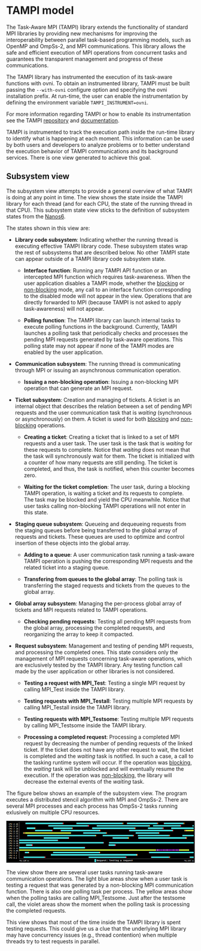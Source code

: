 # TAMPI model

The Task-Aware MPI (TAMPI) library extends the functionality of standard MPI
libraries by providing new mechanisms for improving the interoperability between
parallel task-based programming models, such as OpenMP and OmpSs-2, and MPI
communications. This library allows the safe and efficient execution of MPI
operations from concurrent tasks and guarantees the transparent management and
progress of these communications.

[tampi repo]: https://github.com/bsc-pm/tampi
[tampi docs]: https://github.com/bsc-pm/tampi#readme
[tampi blk]: https://github.com/bsc-pm/tampi#blocking-mode-ompss-2
[tampi nonblk]: https://github.com/bsc-pm/tampi#non-blocking-mode-openmp--ompss-2

The TAMPI library has instrumented the execution of its task-aware functions
with ovni. To obtain an instrumented library, TAMPI must be built passing the
`--with-ovni` configure option and specifying the ovni installation prefix. At
run-time, the user can enable the instrumentation by defining the environment
variable `TAMPI_INSTRUMENT=ovni`.

For more information regarding TAMPI or how to enable its instrumentation see
the TAMPI [repository][tampi repo] and [documentation][tampi docs].

TAMPI is instrumented to track the execution path inside the run-time library
to identify what is happening at each moment. This information can be used by
both users and developers to analyze problems or to better understand the
execution behavior of TAMPI communications and its background services. There is
one view generated to achieve this goal.

## Subsystem view

The subsystem view attempts to provide a general overview of what TAMPI is doing
at any point in time. The view shows the state inside the TAMPI library for each
thread (and for each CPU, the state of the running thread in that CPU). This
subsystem state view sticks to the definition of subsystem states from the
[Nanos6](nanos6.md#subsystem_view).

The states shown in this view are:

- **Library code subsystem**: Indicating whether the running thread is executing
  effective TAMPI library code. These subsystem states wrap the rest of
  subsystems that are described below. No other TAMPI state can appear outside
  of a TAMPI library code subsystem state.

    - **Interface function**: Running any TAMPI API function or an intercepted
      MPI function which requires task-awareness. When the user application
      disables a TAMPI mode, whether the [blocking][tampi blk] or
      [non-blocking][tampi nonblk] mode, any call to an interface function
      corresponding to the disabled mode will not appear in the view. Operations
      that are directly forwarded to MPI (because TAMPI is not asked to apply
      task-awareness) will not appear.

    - **Polling function**: The TAMPI library can launch internal tasks to
      execute polling functions in the background. Currently, TAMPI launches a
      polling task that periodically checks and processes the pending MPI
      requests generated by task-aware operations. This polling state may not
      appear if none of the TAMPI modes are enabled by the user application.

- **Communication subsystem**: The running thread is communicating through MPI
  or issuing an asynchronous communication operation.

  - **Issuing a non-blocking operation**: Issuing a non-blocking MPI operation
    that can generate an MPI request.

- **Ticket subsystem**: Creation and managing of tickets. A ticket is an
  internal object that describes the relation between a set of pending MPI
  requests and the user communication task that is *waiting* (synchronous or
  asynchronously) on them. A ticket is used for both [blocking][tampi blk] and
  [non-blocking][tampi nonblk] operations.

    - **Creating a ticket**: Creating a ticket that is linked to a set of MPI
      requests and a user task. The user task is the task that is *waiting* for
      these requests to complete. Notice that *waiting* does not mean that the
      task will synchronously wait for them. The ticket is initialized with a
      counter of how many requests are still pending. The ticket is completed,
      and thus, the task is notified, when this counter becomes zero.

    - **Waiting for the ticket completion**: The user task, during a blocking
      TAMPI operation, is waiting a ticket and its requests to complete. The
      task may be blocked and yield the CPU meanwhile. Notice that user tasks
      calling non-blocking TAMPI operations will not enter in this state.

- **Staging queue subsystem**: Queueing and dequeueing requests from the staging
  queues before being transferred to the global array of requests and tickets.
  These queues are used to optimize and control insertion of these objects into
  the global array.

    - **Adding to a queue**: A user communication task running a task-aware
      TAMPI operation is pushing the corresponding MPI requests and the related
      ticket into a staging queue.

    - **Transfering from queues to the global array**: The polling task is
      transferring the staged requests and tickets from the queues to the global
      array.

- **Global array subsystem**: Managing the per-process global array of tickets
  and MPI requests related to TAMPI operations.

    - **Checking pending requests**: Testing all pending MPI requests from the
      global array, processing the completed requests, and reorganizing the
      array to keep it compacted.

- **Request subsystem**: Management and testing of pending MPI requests, and
  processing the completed ones. This state considers only the management of MPI
  requests concerning task-aware operations, which are exclusively tested by the
  TAMPI library. Any testing function call made by the user application or other
  libraries is not considered.

    - **Testing a request with MPI_Test**: Testing a single MPI request by
      calling MPI_Test inside the TAMPI library.

    - **Testing requests with MPI_Testall**: Testing multiple MPI requests by
      calling MPI_Testall inside the TAMPI library.

    - **Testing requests with MPI_Testsome**: Testing multiple MPI requests by
      calling MPI_Testsome inside the TAMPI library.

    - **Processing a completed request**: Processing a completed MPI request by
      decreasing the number of pending requests of the linked ticket. If the
      ticket does not have any other request to wait, the ticket is completed
      and the *waiting* task is notified. In such a case, a call to the tasking
      runtime system will occur. If the operation was [blocking][tampi blk], the
      *waiting* task will be unblocked and will eventually resume the execution.
      If the operation was [non-blocking][tampi nonblk], the library will
      decrease the external events of the *waiting* task.

The figure below shows an example of the subsystem view. The program executes a
distributed stencil algorithm with MPI and OmpSs-2. There are several MPI
processes and each process has OmpSs-2 tasks running exlusively on multiple CPU
resources.

![Subsystem view example](fig/tampi-subsystem.png)

The view show there are several user tasks running task-aware communication
operations. The light blue areas show when a user task is testing a request that
was generated by a non-blocking MPI communication function. There is also one
polling task per process. The yellow areas show when the polling tasks are
calling MPI_Testsome. Just after the testsome call, the violet areas show the
moment when the polling task is processing the completed requests.

This view shows that most of the time inside the TAMPI library is spent testing
requests. This could give us a clue that the underlying MPI library may have
concurrency issues (e.g., thread contention) when multiple threads try to test
requests in parallel.
